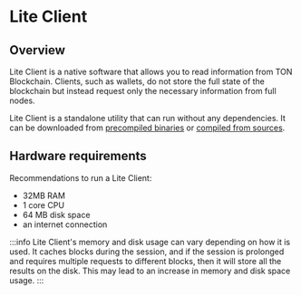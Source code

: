 # Lite Client

## Overview

Lite Client is a native software that allows you to read information from TON Blockchain.
Clients, such as wallets, do not store the full state of the blockchain but instead request only the necessary information from full nodes.

Lite Client is a standalone utility that can run without any dependencies. It can be downloaded from [precompiled binaries](/develop/smart-contracts/environment/installation#1-download) or [compiled from sources](/develop/howto/compile#lite-client).

## Hardware requirements

Recommendations to run a Lite Client:

- 32MB RAM 
- 1 core CPU 
- 64 MB disk space
- an internet connection

:::info
Lite Client's memory and disk usage can vary depending on how it is used. It caches blocks during the session, and if the session is prolonged and requires multiple requests to different blocks, then it will store all the results on the disk. This may lead to an increase in memory and disk space usage.
:::
